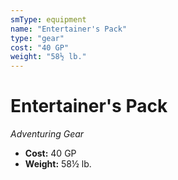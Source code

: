 ```yaml
---
smType: equipment
name: "Entertainer's Pack"
type: "gear"
cost: "40 GP"
weight: "58½ lb."
---
```


# Entertainer's Pack
*Adventuring Gear*

- **Cost:** 40 GP
- **Weight:** 58½ lb.
